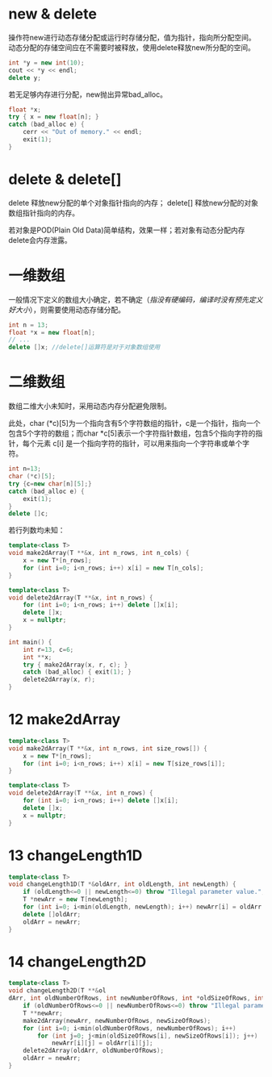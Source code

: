 # new & delete
操作符new进行动态存储分配或运行时存储分配，值为指针，指向所分配空间。
动态分配的存储空间应在不需要时被释放，使用delete释放new所分配的空间。
````c++
int *y = new int(10);
cout << *y << endl;
delete y;
````
若无足够内存进行分配，new抛出异常bad_alloc。
```c++
float *x;
try { x = new float[n]; }
catch (bad_alloc e) {
    cerr << "Out of memory." << endl;
    exit(1);
}
```

# delete & delete[]
delete 释放new分配的单个对象指针指向的内存； delete[] 释放new分配的对象数组指针指向的内存。

若对象是POD(Plain Old Data)简单结构，效果一样；若对象有动态分配内存delete会内存泄露。

# 一维数组
一般情况下定义的数组大小确定，若不确定（*指没有硬编码，编译时没有预先定义好大小*），则需要使用动态存储分配。
```c++
int n = 13;
float *x = new float[n];
// ...
delete []x; //delete[]运算符是对于对象数组使用
```

# 二维数组
数组二维大小未知时，采用动态内存分配避免限制。

此处，char (\*c)\[5\]为一个指向含有5个字符数组的指针，c是一个指针，指向一个包含5个字符的数组；而char \*c\[5\]表示一个字符指针数组，包含5个指向字符的指针，每个元素 c[i] 是一个指向字符的指针，可以用来指向一个字符串或单个字符。
```c++
int n=13;
char (*c)[5];
try {c=new char[n][5];}
catch (bad_alloc e) {
    exit(1);
}
delete []c;
```
若行列数均未知：
```c++
template<class T>
void make2dArray(T **&x, int n_rows, int n_cols) {
    x = new T*[n_rows];
    for (int i=0; i<n_rows; i++) x[i] = new T[n_cols];
}

template<class T>
void delete2dArray(T **&x, int n_rows) {
    for (int i=0; i<n_rows; i++) delete []x[i];
    delete []x;
    x = nullptr;
}

int main() {
    int r=13, c=6;
    int **x;
    try { make2dArray(x, r, c); }
    catch (bad_alloc) { exit(1); }
    delete2dArray(x, r);
}
```

# 12 make2dArray
```c++
template<class T>
void make2dArray(T **&x, int n_rows, int size_rows[]) {
    x = new T*[n_rows];
    for (int i=0; i<n_rows; i++) x[i] = new T[size_rows[i]];
}

template<class T>
void delete2dArray(T **&x, int n_rows) {
    for (int i=0; i<n_rows; i++) delete []x[i];
    delete []x;
    x = nullptr;
}
```

# 13 changeLength1D 
```c++
template<class T>
void changeLength1D(T *&oldArr, int oldLength, int newLength) {
    if (oldLength<=0 || newLength<=0) throw "Illegal parameter value.";
    T *newArr = new T[newLength];
    for (int i=0; i<min(oldLength, newLength); i++) newArr[i] = oldArr[i];
    delete []oldArr;
    oldArr = newArr;
}
```

# 14 changeLength2D
```c++
template<class T>
void changeLength2D(T **&ol
dArr, int oldNumberOfRows, int newNumberOfRows, int *oldSizeOfRows, int *newSizeOfRows) {
    if (oldNumberOfRows<=0 || newNumberOfRows<=0) throw "Illegal parameter value.";
    T **newArr;
    make2dArray(newArr, newNumberOfRows, newSizeOfRows);
    for (int i=0; i<min(oldNumberOfRows, newNumberOfRows); i++)
        for (int j=0; j<min(oldSizeOfRows[i], newSizeOfRows[i]); j++)
            newArr[i][j] = oldArr[i][j];
    delete2dArray(oldArr, oldNumberOfRows);
    oldArr = newArr;
}
```